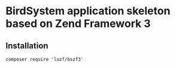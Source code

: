 BirdSystem application skeleton based on Zend Framework 3
====

## Installation

    composer require 'luzf/bszf3'
    